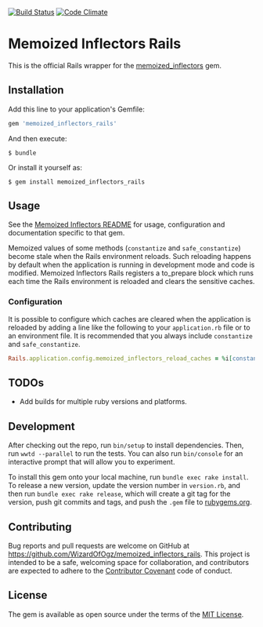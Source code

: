 [![Build Status](https://travis-ci.org/WizardOfOgz/memoized_inflectors_rails.svg?branch=master)](https://travis-ci.org/WizardOfOgz/memoized_inflectors_rails) [![Code Climate](https://codeclimate.com/github/WizardOfOgz/memoized_inflectors_rails/badges/gpa.svg)](https://codeclimate.com/github/WizardOfOgz/memoized_inflectors_rails)

# Memoized Inflectors Rails

This is the official Rails wrapper for the [memoized_inflectors](https://github.com/WizardOfOgz/memoized_inflectors) gem.

## Installation

Add this line to your application's Gemfile:

```ruby
gem 'memoized_inflectors_rails'
```

And then execute:

    $ bundle

Or install it yourself as:

    $ gem install memoized_inflectors_rails

## Usage

See the [Memoized Inflectors README](https://github.com/WizardOfOgz/memoized_inflectors/blob/master/README.md) for usage, configuration and documentation specific to that gem.

Memoized values of some methods (`constantize` and `safe_constantize`) become stale when the Rails environment reloads. Such reloading happens by default when the application is running in development mode and code is modified. Memoized Inflectors Rails registers a to_prepare block which runs each time the Rails environment is reloaded and clears the sensitive caches.

### Configuration

It is possible to configure which caches are cleared when the application is reloaded by adding a line like the following to your `application.rb` file or to an environment file. It is recommended that you always include `constantize` and `safe_constantize`.

```ruby
Rails.application.config.memoized_inflectors_reload_caches = %i[constantize safe_constantize classify]
```

## TODOs

* Add builds for multiple ruby versions and platforms.

## Development

After checking out the repo, run `bin/setup` to install dependencies. Then, run `wwtd --parallel` to run the tests. You can also run `bin/console` for an interactive prompt that will allow you to experiment.

To install this gem onto your local machine, run `bundle exec rake install`. To release a new version, update the version number in `version.rb`, and then run `bundle exec rake release`, which will create a git tag for the version, push git commits and tags, and push the `.gem` file to [rubygems.org](https://rubygems.org).

## Contributing

Bug reports and pull requests are welcome on GitHub at https://github.com/WizardOfOgz/memoized_inflectors_rails. This project is intended to be a safe, welcoming space for collaboration, and contributors are expected to adhere to the [Contributor Covenant](http://contributor-covenant.org) code of conduct.

## License

The gem is available as open source under the terms of the [MIT License](http://opensource.org/licenses/MIT).
